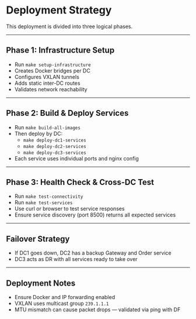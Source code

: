 # Deployment Strategy

This deployment is divided into three logical phases.

---

## Phase 1: Infrastructure Setup

- Run `make setup-infrastructure`
- Creates Docker bridges per DC
- Configures VXLAN tunnels
- Adds static inter-DC routes
- Validates network reachability

---

## Phase 2: Build & Deploy Services

- Run `make build-all-images`  
- Then deploy by DC:
  - `make deploy-dc1-services`
  - `make deploy-dc2-services`
  - `make deploy-dc3-services`
- Each service uses individual ports and nginx config

---

## Phase 3: Health Check & Cross-DC Test

- Run `make test-connectivity`
- Run `make test-services`
- Use curl or browser to test service responses
- Ensure service discovery (port 8500) returns all expected services

---

## Failover Strategy

- If DC1 goes down, DC2 has a backup Gateway and Order service
- DC3 acts as DR with all services ready to take over

---

## Deployment Notes

- Ensure Docker and IP forwarding enabled
- VXLAN uses multicast group `239.1.1.1`
- MTU mismatch can cause packet drops — validated via ping with DF